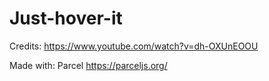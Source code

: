 # Just-hover-it
Credits: https://www.youtube.com/watch?v=dh-OXUnEOOU

Made with: Parcel https://parceljs.org/
